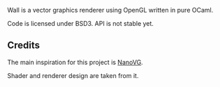 Wall is a vector graphics renderer using OpenGL written in pure OCaml.

Code is licensed under BSD3.
API is not stable yet.

## Credits

The main inspiration for this project is
[NanoVG](https://github.com/memononen/nanovg).

Shader and renderer design are taken from it.

